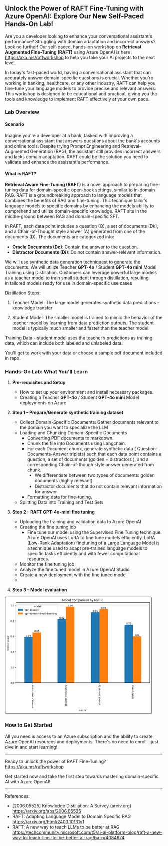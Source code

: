 
## Unlock the Power of RAFT Fine-Tuning with Azure OpenAI: Explore Our New Self-Paced Hands-On Lab!

Are you a developer looking to enhance your conversational assistant's performance? Struggling with domain adaptation and incorrect answers? Look no further! Our self-paced, hands-on workshop on **Retrieval Augmented Fine-Tuning (RAFT)** using Azure OpenAI is here  https://aka.ms/raftworkshop to help you take your AI projects to the next level.

In today's fast-paced world, having a conversational assistant that can accurately answer domain-specific questions is crucial. Whether you're working in banking, healthcare, or any other industry, RAFT can help you fine-tune your language models to provide precise and relevant answers. This workshop is designed to be educational and practical, giving you the tools and knowledge to implement RAFT effectively at your own pace.

### Lab Overview

#### Scenario

Imagine you're a developer at a bank, tasked with improving a conversational assistant that answers questions about the bank's accounts and online tools. Despite trying Prompt Engineering and Retrieval-Augmented Generation (RAG), the assistant still provides incorrect answers and lacks domain adaptation. RAFT could be the solution you need to validate and enhance the assistant's performance.

#### What is RAFT?

**Retrieval Aware Fine-Tuning (RAFT)** is a novel approach to preparing fine-tuning data for domain-specific open-book settings, similar to in-domain RAG. RAFT is a groundbreaking approach to language models that combines the benefits of RAG and fine-tuning. This technique tailor’s language models to specific domains by enhancing the models ability to comprehend and utilize domain-specific knowledge. RAFT sits in the middle-ground between RAG and domain-specific SFT. 

 In RAFT, each data point includes a question (Q), a set of documents (Dk), and a Chain-of-Thought style answer (A) generated from one of the documents (D). The documents are categorized into:

- **Oracle Documents (Do)**: Contain the answer to the question.
- **Distractor Documents (Di)**: Do not contain answer-relevant information.

 We will use synthetic data generation techniquest to generate the documents. We will utilize Teacher **GPT-4o** / Student **GPT-4o mini** Model Training using Distillation. 
 Customers can leverage powerful large models as a teacher model to train small student through distillation, resulting in tailored models ready for use in domain-specific use cases
 
 Distillation Steps:

1. Teacher Model: The large model generates synthetic data predictions – knowledge transfer

2. Student Model: The smaller model is trained to mimic the behavior of the teacher model by learning from data prediction outputs. The student model is typically much smaller and faster than the teacher model

Training Data - student model uses the teacher’s predictions as training data, which can include both labeled and unlabeled data.

You'll get to work with your data or choose a sample pdf document included in repo.

### Hands-On Lab: What You'll Learn

1. **Pre-requisites and Setup**
   - How to set up your environment and install necessary packages.
   - Creating a Teacher **GPT-4o** / Student **GPT-4o mini** Model deployments on Azure.

2. **Step 1 – Prepare/Generate synthetic training dataset**
   - Collect Domain-Specific Documents: Gather documents relevant to the domain you want to specialize the LLM
   - Loading and Chunking Domain-Specific Documents 
     * Converting PDF documents to markdown.
     * Chunk the file into Documents  using Langchain.
      * For each Document chunk, generate synthetic data ( Question-Documents-Answer triplets) such that each data point contains a question, a set of documents (golden + distractors ), and a corresponding Chain-of-though style answer  generated from chunk. 
        * We differentiate between two types of documents: golden documents (highly relevant) 
        * Distractor documents that do not contain relevant information for answer
     * Formatting data for fine-tuning.
   - Splitting Data into Training and Test Sets

2. **Step 2 –  RAFT GPT-4o-mini fine tuning**
   - Uploading the training and validation data to Azure OpenAI
   - Creating the fine tuning job
     *  Fine tune our model using the Supervised Fine Tuning technique. Azure OpenAI uses LoRA to fine tune models efficiently. LoRA (Low-Rank Adaptation) finetuning of a Large Language Model is a technique used to adapt pre-trained language models to specific tasks efficiently and with fewer computational resources.
   - Monitor the fine tuning job
   - Analyze the fine tuned model in Azure OpenAI Studio
   - Create a new deployment with the fine tuned model
   - 
3. **Step 3 –  Model evaluation**

![alt text](images/bank_eval.png)

### How to Get Started

All you need is access to an Azure subscription and the ability to create Azure OpenAI resources and deployments. There's no need to enroll—just dive in and start learning!

---

Ready to unlock the power of RAFT Fine-Tuning? https://aka.ms/raftworkshop

Get started now and take the first step towards mastering domain-specific AI with Azure OpenAI!

---
References:

* [2006.05525] Knowledge Distillation: A Survey (arxiv.org) https://arxiv.org/abs/2006.05525
* RAFT: Adapting Language Model to Domain Specific RAG https://arxiv.org/html/2403.10131v1
* RAFT:  A new way to teach LLMs to be better at RAG  https://techcommunity.microsoft.com/t5/ai-ai-platform-blog/raft-a-new-way-to-teach-llms-to-be-better-at-rag/ba-p/4084674